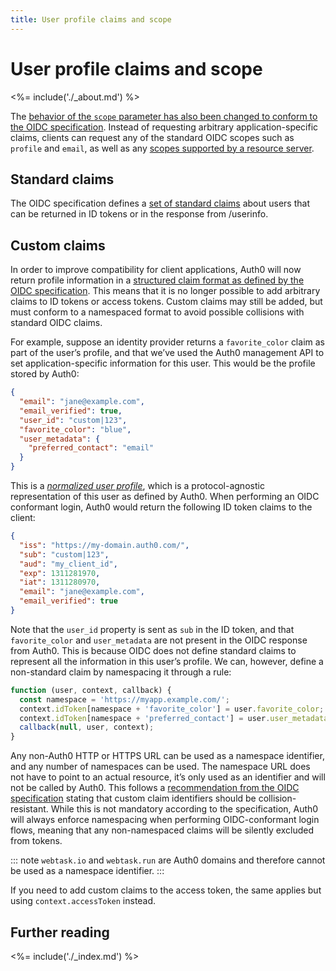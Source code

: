 ```yaml
---
title: User profile claims and scope
---
```


User profile claims and scope
=============================

<%= include('./_about.md') %>

The [behavior of the `scope` parameter has also been changed to conform to the OIDC specification](https://openid.net/specs/openid-connect-core-1_0.html#ScopeClaims).
Instead of requesting arbitrary application-specific claims, clients can
request any of the standard OIDC scopes such as `profile` and `email`, as well as any [scopes supported by a resource server](/api-auth/tutorials/adoption/api-tokens).

Standard claims
---------------

The OIDC specification defines a [set of standard claims](https://openid.net/specs/openid-connect-core-1_0.html#StandardClaims) about users that can be returned in ID tokens or in the response from /userinfo.

Custom claims
-------------

In order to improve compatibility for client applications, Auth0 will
now return profile information in a [structured claim format as defined by the OIDC specification](https://openid.net/specs/openid-connect-core-1_0.html#StandardClaims).
This means that it is no longer possible to add arbitrary claims to ID
tokens or access tokens. Custom claims may still be added, but must
conform to a namespaced format to avoid possible collisions with
standard OIDC claims.

For example, suppose an identity provider returns a `favorite_color`
claim as part of the user’s profile, and that we’ve used the Auth0
management API to set application-specific information for this user.
This would be the profile stored by Auth0:

```json
{
  "email": "jane@example.com",
  "email_verified": true,
  "user_id": "custom|123",
  "favorite_color": "blue",
  "user_metadata": {
    "preferred_contact": "email"
  }
}
```

This is a [*normalized user profile*](/user-profile/normalized), which is a
protocol-agnostic representation of this user as defined by Auth0. When
performing an OIDC conformant login, Auth0 would return the following ID
token claims to the client:

```json
{
  "iss": "https://my-domain.auth0.com/",
  "sub": "custom|123",
  "aud": "my_client_id",
  "exp": 1311281970,
  "iat": 1311280970,
  "email": "jane@example.com",
  "email_verified": true
}
```

Note that the `user_id` property is sent as `sub` in the ID token, and that `favorite_color` and
`user_metadata` are not present in the OIDC response from Auth0. This is
because OIDC does not define standard claims to represent all the
information in this user’s profile. We can, however, define a
non-standard claim by namespacing it through a rule:

```js
function (user, context, callback) {
  const namespace = 'https://myapp.example.com/';
  context.idToken[namespace + 'favorite_color'] = user.favorite_color;
  context.idToken[namespace + 'preferred_contact'] = user.user_metadata.preferred_contact;
  callback(null, user, context);
}
```

Any non-Auth0 HTTP or HTTPS URL can be used as a namespace identifier,
and any number of namespaces can be used. The namespace URL does not
have to point to an actual resource, it’s only used as an identifier and
will not be called by Auth0. This follows a [recommendation from the OIDC specification](https://openid.net/specs/openid-connect-core-1_0.html#AdditionalClaims)
stating that custom claim identifiers should be collision-resistant.
While this is not mandatory according to the specification, Auth0 will
always enforce namespacing when performing OIDC-conformant login flows,
meaning that any non-namespaced claims will be silently excluded from
tokens.

::: note
`webtask.io` and `webtask.run` are Auth0 domains and therefore cannot be used as a namespace identifier.
:::

If you need to add custom claims to the access token, the same applies
but using `context.accessToken` instead.

## Further reading

<%= include('./_index.md') %>
